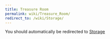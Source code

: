 ```yaml
---
title: Treasure Room
permalink: wiki/Treasure_Room/
redirect_to: /wiki/Storage/
---
```


You should automatically be redirected to [Storage](/keeperrl_wiki/Storage/)
